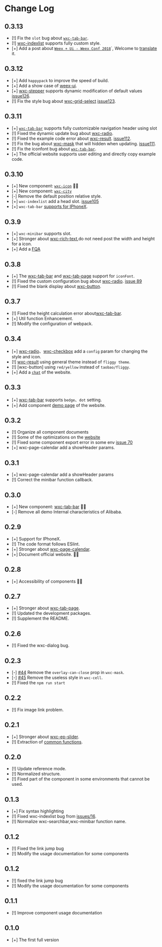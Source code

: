 # Change Log

## 0.3.13
- [!] Fix the `slot` bug about [`wxc-tab-bar`](https://github.com/alibaba/weex-ui/blob/master/packages/wxc-tab-bar/README.md).
- [!] [wxc-indexlist](https://github.com/alibaba/weex-ui/blob/master/packages/wxc-indexlist/README.md) supports fully custom style.
- [+] Add a post about [`Weex + Ui - Weex Conf 2018`](https://alibaba.github.io/weex-ui/#/cn/weex-ui-weex-conf-2018)`, Welcome to [translate](https://github.com/alibaba/weex-ui/blob/master/docs/weex-ui-weex-conf-2018.md) it.

## 0.3.12
- [+] Add `happypack` to improve the speed of build.
- [+] Add a show case of [weex-ui](https://github.com/tw93/weex-ui-demo).
- [+] [wxc-stepper](https://github.com/alibaba/weex-ui/blob/master/packages/wxc-stepper/README.md) supports dynamic modification of default values   [issue126](https://github.com/alibaba/weex-ui/issues/126).
- [!] Fix the style bug about [wxc-grid-select](https://github.com/alibaba/weex-ui/blob/master/packages/wxc-grid-select/README.md)  [issue123](https://github.com/alibaba/weex-ui/issues/123).


## 0.3.11
- [+] [`wxc-tab-bar`](https://github.com/alibaba/weex-ui/blob/master/packages/wxc-tab-bar/README.md) supports fully customizable navigation header using slot
- [!] Fixed the dynamic update bug about [wxc-radio](https://github.com/alibaba/weex-ui/blob/master/packages/wxc-radio/README.md).
- [!] Fixed the example code error about [wxc-result](https://github.com/alibaba/weex-ui/blob/master/packages/wxc-result/README.md).  [issue112](https://github.com/alibaba/weex-ui/issues/112).
- [!] Fix the bug about [wxc-mask](https://github.com/alibaba/weex-ui/blob/master/packages/wxc-mask/README.md) that will hidden when updating. [issue111](https://github.com/alibaba/weex-ui/issues/111).
- [!] Fix the iconfont bug about [`wxc-tab-bar`](https://github.com/alibaba/weex-ui/blob/master/packages/wxc-tab-bar/README.md).
- [+] The official website supports user editing and directly copy example code.

## 0.3.10
- [+] New component: [`wxc-icon`](https://github.com/alibaba/weex-ui/blob/master/packages/wxc-icon/README.md) 🎉🎉 
- [+] New component: [`wxc-city`](https://github.com/alibaba/weex-ui/blob/master/packages/wxc-city/README.md)
- [-] Remove the default position relative style.
- [+] `wxc-indexlist` add a head slot.   [issue105](https://github.com/alibaba/weex-ui/issues/105)
- [+] `wxc-tab-bar` [supports for IPhoneX](https://img.alicdn.com/tfs/TB1_qrtkf2H8KJjy0FcXXaDlFXa-768-354.png).

## 0.3.9
- [+] `wxc-minibar` supports slot.
- [+] Stronger about [wxc-rich-text](https://github.com/alibaba/weex-ui/blob/master/packages/wxc-rich-text/README.md),do not need post the width and height for a icon.
- [+] Add a [FQA](https://alibaba.github.io/weex-ui/#/docs/fqa)

## 0.3.8
- [+] The [wxc-tab-bar](https://github.com/alibaba/weex-ui/blob/master/packages/wxc-page-bar/README.md) and [wxc-tab-page](https://github.com/alibaba/weex-ui/blob/master/packages/wxc-page-bar/README.md) support for `iconFont`.
- [!] Fixed the custom configuration bug about [wxc-radio](https://github.com/alibaba/weex-ui/blob/master/packages/wxc-radio/README.md). [issue 89](https://github.com/alibaba/weex-ui/issues/89)
- [!] Fixed the blank display about  [wxc-button](https://github.com/alibaba/weex-ui/blob/master/packages/wxc-button/README.md).

## 0.3.7
- [!] Fixed the height calculation error about[wxc-tab-bar](https://github.com/alibaba/weex-ui/blob/master/packages/wxc-page-bar/README.md).
- [+] Util function Enhancement.
- [!] Modify the configuration of webpack.

## 0.3.4
- [+] [wxc-radio](https://github.com/alibaba/weex-ui/blob/master/packages/wxc-radio/README.md#api)、[wxc-checkbox](https://github.com/alibaba/weex-ui/blob/master/packages/wxc-checkbox/README.md#checkboxlist) add a `config` param for changing the style and icon.
- [!] [wxc-result](https://github.com/alibaba/weex-ui/blob/master/packages/wxc-result/README.md) using general theme instead of `fliggy theme`.
- [!] [wxc-button] using `red/yellow` instead of `taobao/fliggy`.
- [+] Add a [`chat`](https://alibaba.github.io/weex-ui/) of the website.

## 0.3.3
- [+]  [wxc-tab-bar](https://github.com/alibaba/weex-ui/blob/master/packages/wxc-page-bar/README.md) supports `bedge`、`dot` setting.
- [+] Add component [demo page](https://alibaba.github.io/weex-ui/docc/demo.html) of the website.

## 0.3.2
- [!] Organize all component documents
- [!] Some of the optimizations on the [website](https://alibaba.github.io/weex-ui/)
- [!] Fixed some component export error in some env [issue 70](https://github.com/alibaba/weex-ui/issues/70)
- [+]  wxc-page-calendar add a showHeader params.


## 0.3.1
- [+] wxc-page-calendar add a showHeader params
- [!] Correct the minibar function callback.

## 0.3.0
- [+] New component: [wxc-tab-bar](https://github.com/alibaba/weex-ui/blob/master/packages/wxc-page-bar/README.md) 🎉🎉 
- [-] Remove all demo Internal characteristics of Alibaba.

## 0.2.9
- [+] Support for IPhoneX.
- [!] The code format follows ESlint.
- [+] Stronger about [wxc-page-calendar](https://github.com/alibaba/weex-ui/blob/master/packages/wxc-page-calendar/README.md).
- [+] Document official website. 🎉🎉 


## 0.2.8
- [+] Accessibility of components 🎉🎉 

## 0.2.7
- [+] Stronger about [wxc-tab-page](https://github.com/alibaba/weex-ui/blob/master/packages/wxc-tab-page/README.md).
- [!] Updated the development packages.
- [!] Supplement the README.

## 0.2.6
- [!] Fixed the wxc-dialog bug.

## 0.2.3
- [-] [#44](https://github.com/alibaba/weex-ui/issues/44) Remove the `overlay-can-close` prop in `wxc-mask`.
- [-] [#45](https://github.com/alibaba/weex-ui/issues/45) Remove the useless style in `wxc-cell`.
- [!] Fixed the `npm run start`

## 0.2.2
- [!] Fix image link problem.

## 0.2.1
- [+] Stronger about [wxc-ep-slider](https://github.com/alibaba/weex-ui/blob/master/packages/wxc-ep-slider/README.md).
- [!] Extraction of [common functions](https://github.com/alibaba/weex-ui/blob/master/packages/utils/README.md).

## 0.2.0
- [!] Update reference mode.
- [!] Normalized structure.
- [!] Fixed part of the component in some environments that cannot be used.


## 0.1.3
- [+] Fix syntax highlighting
- [!] Fixed wxc-indexlist bug from [issues/16](https://github.com/alibaba/weex-ui/issues/16).
- [!] Normalize wxc-searchbar,wxc-minibar function name.

## 0.1.2
- [!] Fixed the link jump bug
- [!] Modify the usage documentation for some components

## 0.1.2
- [!] fixed the link jump bug
- [!] Modify the usage documentation for some components

## 0.1.1
- [!] Improve component usage documentation

## 0.1.0
- [+] The first full version
